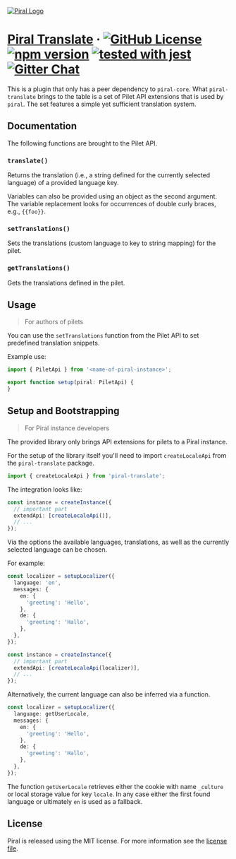 [![Piral Logo](https://github.com/smapiot/piral/raw/master/docs/assets/logo.png)](https://piral.io)

# [Piral Translate](https://piral.io) &middot; [![GitHub License](https://img.shields.io/badge/license-MIT-blue.svg)](https://github.com/smapiot/piral/blob/master/LICENSE) [![npm version](https://img.shields.io/npm/v/piral-translate.svg?style=flat)](https://www.npmjs.com/package/piral-translate) [![tested with jest](https://img.shields.io/badge/tested_with-jest-99424f.svg)](https://jestjs.io) [![Gitter Chat](https://badges.gitter.im/gitterHQ/gitter.png)](https://gitter.im/piral-io/community)

This is a plugin that only has a peer dependency to `piral-core`. What `piral-translate` brings to the table is a set of Pilet API extensions that is used by `piral`. The set features a simple yet sufficient translation system.

## Documentation

The following functions are brought to the Pilet API.

### `translate()`

Returns the translation (i.e., a string defined for the currently selected language) of a provided language key.

Variables can also be provided using an object as the second argument. The variable replacement looks for occurrences of double curly braces, e.g., `{{foo}}`.

### `setTranslations()`

Sets the translations (custom language to key to string mapping) for the pilet.

### `getTranslations()`

Gets the translations defined in the pilet.

## Usage

> For authors of pilets

You can use the `setTranslations` function from the Pilet API to set predefined translation snippets.

Example use:

```ts
import { PiletApi } from '<name-of-piral-instance>';

export function setup(piral: PiletApi) {
}
```

## Setup and Bootstrapping

> For Piral instance developers

The provided library only brings API extensions for pilets to a Piral instance.

For the setup of the library itself you'll need to import `createLocaleApi` from the `piral-translate` package.

```ts
import { createLocaleApi } from 'piral-translate';
```

The integration looks like:

```ts
const instance = createInstance({
  // important part
  extendApi: [createLocaleApi()],
  // ...
});
```

Via the options the available languages, translations, as well as the currently selected language can be chosen.

For example:

```ts
const localizer = setupLocalizer({
  language: 'en',
  messages: {
    en: {
      'greeting': 'Hello',
    },
    de: {
      'greeting': 'Hallo',
    },
  },
});

const instance = createInstance({
  // important part
  extendApi: [createLocaleApi(localizer)],
  // ...
});
```

Alternatively, the current language can also be inferred via a function.

```ts
const localizer = setupLocalizer({
  language: getUserLocale,
  messages: {
    en: {
      'greeting': 'Hello',
    },
    de: {
      'greeting': 'Hallo',
    },
  },
});
```

The function `getUserLocale` retrieves either the cookie with name `_culture` or local storage value for key `locale`. In any case either the first found language or ultimately `en` is used as a fallback.

## License

Piral is released using the MIT license. For more information see the [license file](./LICENSE).
